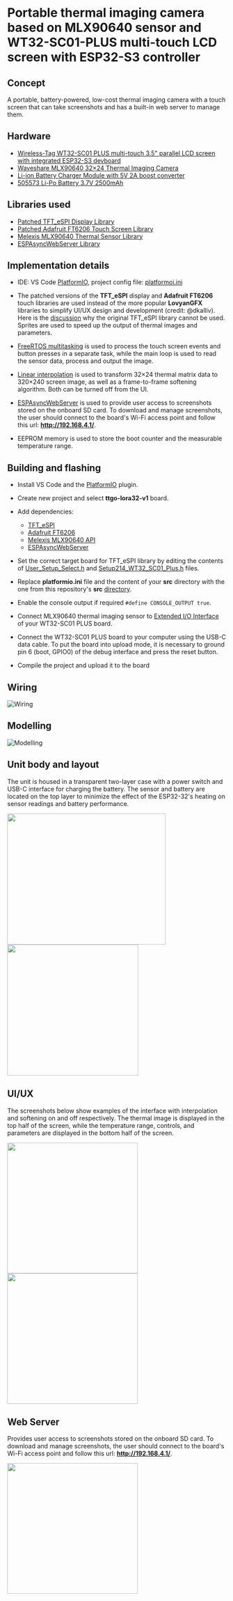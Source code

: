 # Portable thermal imaging camera based on MLX90640 sensor and WT32-SC01-PLUS multi-touch LCD screen with ESP32-S3 controller

## Concept

A portable, battery-powered, low-cost thermal imaging camera with a touch screen that can take screenshots and has a built-in web server to manage them.

## Hardware

- [Wireless-Tag WT32-SC01 PLUS multi-touch 3.5" parallel LCD screen with integrated ESP32-S3 devboard](https://shop.wireless-tag.com/products/wt32-sc01-plus-with-3-5-inch-lcd-screen)
- [Waveshare MLX90640 32×24 Thermal Imaging Camera](https://www.waveshare.com/mlx90640-d55-thermal-camera.htm)
- [Li-ion Battery Charger Module with 5V 2A boost converter](https://www.ebay.co.uk/itm/5V-2A-Type-C-USB-3-7V-18650-Lithium-Li-ion-Battery-Charging-Board-DIY-Power-Bank/124259709453)
- [505573 Li-Po Battery 3.7V 2500mAh](https://aliexpress.ru/item/32839426413.html)

## Libraries used

- [Patched TFT_eSPI Display Library](https://github.com/dkalliv/TFT_eSPI)
- [Patched Adafruit FT6206 Touch Screen Library](https://github.com/dkalliv/Adafruit_FT6206_Library)
- [Melexis MLX90640 Thermal Sensor Library](https://github.com/melexis/mlx90640-library)
- [ESPAsyncWebServer Library](https://github.com/me-no-dev/ESPAsyncWebServer.git)

## Implementation details

- IDE: VS Code [PlatformIO](https://platformio.org/), project config file: [platformoi.ini](https://github.com/serg-157/WT32-SC01-PLUS-MLX90640/blob/main/platformio.ini)

- The patched versions of the **TFT_eSPI** display and **Adafruit FT6206** touch libraries are used instead of the more popular **LovyanGFX** libraries to simplify UI/UX design and development (credit: @dkalliv). Here is the [discussion](https://github.com/Bodmer/TFT_eSPI/discussions/2319) why the original TFT_eSPI library cannot be used. Sprites are used to speed up the output of thermal images and parameters.

- [FreeRTOS multitasking](https://www.freertos.org/implementation/a00004.html) is used to process the touch screen events and button presses in a separate task, while the main loop is used to read the sensor data, process and output the image.

- [Linear interpolation](https://github.com/serg-157/WT32-SC01-PLUS-MLX90640/blob/main/src/interpolation.h) is used to transform 32×24 thermal matrix data to 320×240 screen image, as well as a frame-to-frame softening algorithm. Both can be turned off from the UI.

- [ESPAsyncWebServer](https://github.com/me-no-dev/ESPAsyncWebServer.git) is used to provide user access to screenshots stored on the onboard SD card. To download and manage screenshots, the user should connect to the board's Wi-Fi access point and follow this url: **http://192.168.4.1/**.

- EEPROM memory is used to store the boot counter and the measurable temperature range.


## Building and flashing

- Install VS Code and the [PlatformIO](https://platformio.org/) plugin.

- Create new project and select **ttgo-lora32-v1** board.

- Add dependencies:
  - [TFT_eSPI](https://github.com/dkalliv/TFT_eSPI)
  - [Adafruit FT6206](https://github.com/dkalliv/Adafruit_FT6206_Library)
  - [Melexis MLX90640 API](https://github.com/melexis/mlx90640-library)
  - [ESPAsyncWebServer](https://github.com/me-no-dev/ESPAsyncWebServer.git)

- Set the correct target board for TFT_eSPI library by editing the contents of [User_Setup_Select.h](https://github.com/serg-157/WT32-SC01-PLUS-MLX90640/blob/main/lib/User_Setup_Select.h) and [Setup214_WT32_SC01_Plus.h](https://github.com/serg-157/WT32-SC01-PLUS-MLX90640/blob/main/lib/Setup214_WT32_SC01_Plus.h) files.

- Replace **platformio.ini** file and the content of your **src** directory with the one from this repository's **src** [directory](https://github.com/serg-157/WT32-SC01-PLUS-MLX90640/tree/main/src).

- Enable the console output if required `#define CONSOLE_OUTPUT true`.

- Connect MLX90640 thermal imaging sensor to [Extended I/O Interface](https://doc.riot-os.org/group__boards__esp32s3__wt32__sc01__plus.html) of your WT32-SC01 PLUS board.

- Connect the WT32-SC01 PLUS board to your computer using the USB-C data cable. To put the board into upload mode, it is necessary to ground pin 6 (boot, GPIO0) of the debug interface and press the reset button.

- Compile the project and upload it to the board

## Wiring

![Wiring](https://github.com/serg-157/WT32-SC01-PLUS-MLX90640/blob/main/assets/wiring.jpg)

## Modelling

![Modelling](https://github.com/serg-157/WT32-SC01-PLUS-MLX90640/blob/main/assets/modelling.jpg)

## Unit body and layout

The unit is housed in a transparent two-layer case with a power switch and USB-C interface for charging the battery. The sensor and battery are located on the top layer to minimize the effect of the ESP32-32's heating on sensor readings and battery performance.

<img src="https://github.com/serg-157/WT32-SC01-PLUS-MLX90640/blob/main/assets/unit_back.jpg" width="364" height="301"/><img src="https://github.com/serg-157/WT32-SC01-PLUS-MLX90640/blob/main/assets/unit_front.jpg" height="301"/>

## UI/UX

The screenshots below show examples of the interface with interpolation and softening on and off respectively. The thermal image is displayed in the top half of the screen, while the temperature range, controls, and parameters are displayed in the bottom half of the screen.

<img src="https://github.com/serg-157/WT32-SC01-PLUS-MLX90640/blob/main/assets/screenshot_interpolated.jpg" width="300"/><img src="https://github.com/serg-157/WT32-SC01-PLUS-MLX90640/blob/main/assets/screenshot_not_interpolated.jpg" width="300"/>


## Web Server
Provides user access to screenshots stored on the onboard SD card. To download and manage screenshots, the user should connect to the board's Wi-Fi access point and follow this url: **http://192.168.4.1/**.

<img src="https://github.com/serg-157/WT32-SC01-PLUS-MLX90640/blob/main/assets/webpage.jpg" width="300"/>
